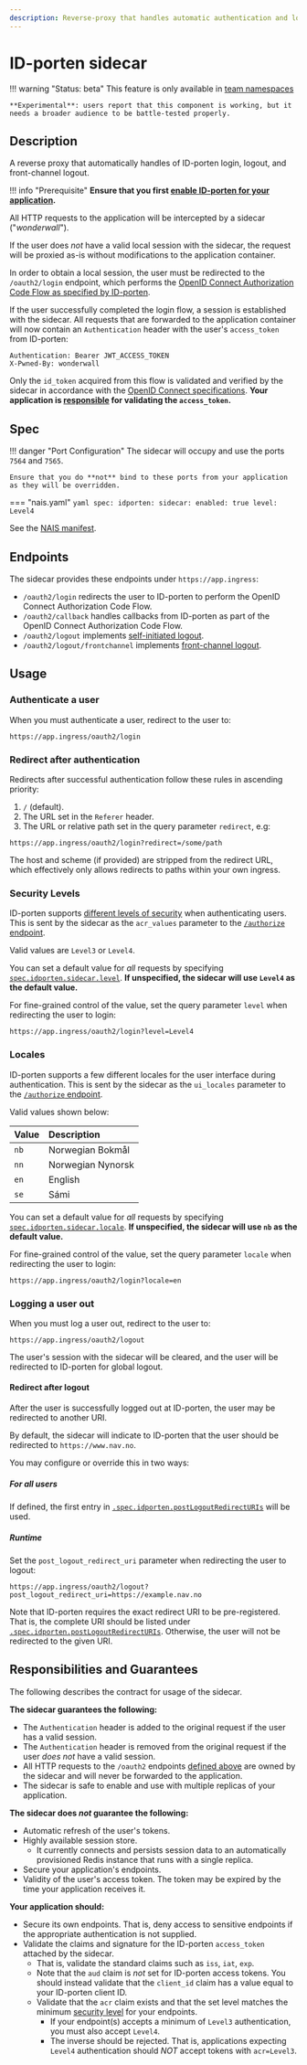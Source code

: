 ```yaml
---
description: Reverse-proxy that handles automatic authentication and login/logout flows for ID-porten.
---
```


# ID-porten sidecar

!!! warning "Status: beta"
    This feature is only available in [team namespaces](../../../clusters/team-namespaces.md)

    **Experimental**: users report that this component is working, but it needs a broader audience to be battle-tested properly.

## Description

A reverse proxy that automatically handles of ID-porten login, logout, and front-channel logout.

!!! info "Prerequisite"
    **Ensure that you first [enable ID-porten for your application](README.md).**

All HTTP requests to the application will be intercepted by a sidecar ("_wonderwall_").

If the user does _not_ have a valid local session with the sidecar, the request will be proxied as-is without 
modifications to the application container.

In order to obtain a local session, the user must be redirected to the `/oauth2/login` endpoint, which performs the
[OpenID Connect Authorization Code Flow as specified by ID-porten](https://docs.digdir.no/oidc_guide_idporten.html).

If the user successfully completed the login flow, a session is established with the sidecar. All requests that are 
forwarded to the application container will now contain an `Authentication` header with the user's `access_token` from ID-porten:

```
Authentication: Bearer JWT_ACCESS_TOKEN
X-Pwned-By: wonderwall
```

Only the `id_token` acquired from this flow is validated and verified by the sidecar in accordance with the
[OpenID Connect specifications](https://openid.net/specs/openid-connect-core-1_0.html#IDTokenValidation). 
**Your application is [responsible](#responsibilities-and-guarantees) for validating the `access_token`.**

## Spec

!!! danger "Port Configuration"
    The sidecar will occupy and use the ports `7564` and `7565`.

    Ensure that you do **not** bind to these ports from your application as they will be overridden.

=== "nais.yaml"
    ```yaml
    spec:
      idporten:
        sidecar:
          enabled: true
          level: Level4
    ```

See the [NAIS manifest](../../../nais-application/application.md#idportensidecar).

## Endpoints

The sidecar provides these endpoints under `https://app.ingress`:

* `/oauth2/login` redirects the user to ID-porten to perform the OpenID Connect Authorization Code Flow.
* `/oauth2/callback` handles callbacks from ID-porten as part of the OpenID Connect Authorization Code Flow.
* `/oauth2/logout` implements [self-initiated logout](README.md#self-initiated-logout).
* `/oauth2/logout/frontchannel` implements [front-channel logout](README.md#front-channel-logout).

## Usage

### Authenticate a user

When you must authenticate a user, redirect to the user to:

```
https://app.ingress/oauth2/login
```

### Redirect after authentication

Redirects after successful authentication follow these rules in ascending priority:

1. `/` (default).
2. The URL set in the `Referer` header.
3. The URL or relative path set in the query parameter `redirect`, e.g:
   
```
https://app.ingress/oauth2/login?redirect=/some/path
```

The host and scheme (if provided) are stripped from the redirect URL, which effectively only allows 
redirects to paths within your own ingress.

### Security Levels

ID-porten supports [different levels of security](https://eid.difi.no/en/security-and-cookies/different-levels-security)
when authenticating users. 
This is sent by the sidecar as the `acr_values` parameter to the [`/authorize` endpoint](https://docs.digdir.no/oidc_protocol_authorize.html).

Valid values are `Level3` or `Level4`.

You can set a default value for _all_ requests by specifying [`spec.idporten.sidecar.level`](../../../nais-application/application.md#idportensidecarlevel). 
**If unspecified, the sidecar will use `Level4` as the default value.**

For fine-grained control of the value, set the query parameter `level` when redirecting the user to login:

```
https://app.ingress/oauth2/login?level=Level4
```

### Locales

ID-porten supports a few different locales for the user interface during authentication. 
This is sent by the sidecar as the `ui_locales` parameter to the [`/authorize` endpoint](https://docs.digdir.no/oidc_protocol_authorize.html).

Valid values shown below:

| Value | Description       |
| :---- | :---------------- |
| `nb`  | Norwegian Bokmål  |
| `nn`  | Norwegian Nynorsk |
| `en`  | English           |
| `se`  | Sámi              |

You can set a default value for _all_ requests by specifying [`spec.idporten.sidecar.locale`](../../../nais-application/application.md#idportensidecarlocale).
**If unspecified, the sidecar will use `nb` as the default value.**

For fine-grained control of the value, set the query parameter `locale` when redirecting the user to login:

```
https://app.ingress/oauth2/login?locale=en
```

### Logging a user out

When you must log a user out, redirect to the user to:

```
https://app.ingress/oauth2/logout
```

The user's session with the sidecar will be cleared, and the user will be redirected to ID-porten for global logout.

#### Redirect after logout

After the user is successfully logged out at ID-porten, the user may be redirected to another URI.

By default, the sidecar will indicate to ID-porten that the user should be redirected to `https://www.nav.no`.

You may configure or override this in two ways:

##### For all users

If defined, the first entry in [`.spec.idporten.postLogoutRedirectURIs`](../../../nais-application/application.md#idportenpostlogoutredirecturis) 
will be used.

##### Runtime

Set the `post_logout_redirect_uri` parameter when redirecting the user to logout:

```
https://app.ingress/oauth2/logout?post_logout_redirect_uri=https://example.nav.no
```

Note that ID-porten requires the exact redirect URI to be pre-registered. That is, the complete URI should be listed 
under [`.spec.idporten.postLogoutRedirectURIs`](../../../nais-application/application.md#idportenpostlogoutredirecturis). 
Otherwise, the user will not be redirected to the given URI.

## Responsibilities and Guarantees

The following describes the contract for usage of the sidecar.

**The sidecar guarantees the following:**

* The `Authentication` header is added to the original request if the user has a valid session.
* The `Authentication` header is removed from the original request if the user _does not_ have a valid session.
* All HTTP requests to the `/oauth2` endpoints [defined above](#endpoints) are owned by the sidecar and will never be forwarded to the application.
* The sidecar is safe to enable and use with multiple replicas of your application.

**The sidecar does _not_ guarantee the following:**

* Automatic refresh of the user's tokens. 
* Highly available session store.
    * It currently connects and persists session data to an automatically provisioned Redis instance that runs with a single replica.
* Secure your application's endpoints.
* Validity of the user's access token. The token may be expired by the time your application receives it.

**Your application should:**

* Secure its own endpoints. That is, deny access to sensitive endpoints if the appropriate authentication is not supplied.
* Validate the claims and signature for the ID-porten `access_token` attached by the sidecar.
    * That is, validate the standard claims such as `iss`, `iat`, `exp`.
    * Note that the `aud` claim is _not_ set for ID-porten access tokens.
      You should instead validate that the `client_id` claim has a value equal to your ID-porten client ID.
    * Validate that the `acr` claim exists and that the set level matches the minimum [security level](#security-levels) for your endpoints.
        * If your endpoint(s) accepts a minimum of `Level3` authentication, you must also accept `Level4`.
        * The inverse should be rejected. That is, applications expecting `Level4` authentication should _NOT_ accept tokens with `acr=Level3`.
